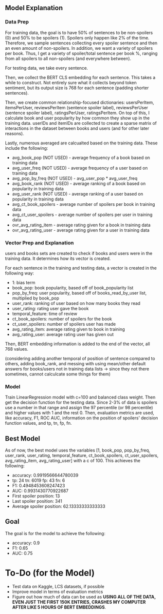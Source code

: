 ## Model Explanation

### Data Prep
For training data, the goal is to have 50% of sentences to be non-spoilers (0) and 50% to be spoilers (1). Spoilers only happen like 2% of the time. Therefore, we sample sentences collecting every spoiler sentence and then an even amount of non-spoilers. In addition, we want a variety of spoilers per book. Thus, I get a variety of spoiler/total sentence per book %, ranging from all spoilers to all non-spoilers (and everywhere between).

For testing data, we take every sentence.

Then, we collect the BERT CLS embedding for each sentence. This takes a while to construct. Not entirely sure what it collects beyond token sentiment, but its output size is 768 for each sentence (padding shorter sentences).

Then, we create common relationship-focused dictionaries: usersPerItem, itemsPerUser, reviewsPerItem (sentence spoiler label), reviewsPerUser (sentence spoiler label), ratingsPerUser, ratingsPerItem. On top of this, I calculate book and user popularity by how common they show up in the training data. userIDs and itemIDs are collected to create a sparse matrix of interactions in the dataset between books and users (and for other later reasons).
                                                                                                                                                                                                                                                                                                                                                                                                                                  
Lastly, numerous averaged are calcualted based on the training data. These include the following:
                                                                                                                                                                                                                                                                                                                                                                                                                                  
- avg_book_pop (NOT USED) - average frequency of a book based on training data
- avg_user_freq (NOT USED) - average frequency of a user based on training data
- avg_pop_by_freq (NOT USED) - avg_user_pop * avg_user_freq
- avg_book_rank (NOT USED) - average ranking of a book based on popularity in training data
- avg_user_rank (NOT USED)  - average ranking of a user based on popularity in training data
- avg_ct_book_spoilers - average number of spoilers per book in training data
- avg_ct_user_spoilers - average number of spoilers per user in training data
- ovr_avg_rating_item - average rating given for a book in training data
- ovr_avg_rating_user - average rating given for a user in training data
                                                                                                                                                                                                                                                                                                                                                                                                                                  
 ### Vector Prep and Explanation   
                                                                                                                                                                                                                                                                                                                                                                                                                                  
users and books sets are created to check if books and users were in the training data. It determines how its vector is created.                                                                                                                                                                                                                                                                                                                                                                                                                                   

For each sentence in the training and testing data, a vector is created in the following way:

- 1: bias term                                                                                                                                                                                                                                                                                                                                                                                                                                 
- book_pop: book popularity, based off of book_popularity list
- pop_by_freq: user popularity, based off of books_read_by_user list, multiplied by book_pop
- user_rank: ranking of user based on how many books they read
- user_rating: rating user gave the book
- temporal_feature: time of review 
- ct_book_spoilers: number of spoilers for the book
- ct_user_spoilers: number of spoilers user has made
- avg_rating_item: average rating given to book in training
- avg_rating_user: average rating user has given out


Then, BERT embedding information is added to the end of the vector, all 768 values.                                                                                                                                                                                                                                                                                    
                                                                                                                                                                                                                                                                                                                                                                                                                                  
(considering adding another temporal of position of sentence compared to others, adding book_rank, and messing with using mean/other default answers for books/users not in training data lists -> since they not there sometimes, cannot calculcate some things for them)


### Model

Train LinearRegression model with c=100 and balanced class weight. Then get the decision function for the testing data. Since 2-3% of data is spoilers use a number in that range and assign the 97 percentile (or 98 percentile) and higher values with 1 and the rest 0. Then, evaluation metrics are used, like accuracy, F1, ROC AUC, information on the position of spoilers' decision function values, and tp, tn, fp, fn.

## Best Model

As of now, the best model uses the variables [1, book_pop, pop_by_freq, user_rank, user_rating, temporal_feature, ct_book_spoilers, ct_user_spoilers, avg_rating_item, avg_rating_user] with a c of 100. This achieves the following:

- accuracy:  0.9919566644780039
- tp:  24 tn:  6019 fp:  43 fn:  6
- F1:  0.4948453608247423
- AUC: 0.9931430770922687
- First spoiler position:  13
- Last spoiler position:  341
- Average spoiler position:  62.13333333333333

## Goal

The goal is for the model to achieve the following:

- accuracy:  0.9
- F1:  0.65
- AUC: 0.75

# To-Do (for the Model)

- Test data on Kaggle, LCS datasets, if possible
- Improve model in terms of evaluation metrics
- Figure out how much of data can be used as **USING ALL OF THE DATA, EVEN JUST THE FIRST 150K ENTRIES, CRASHES MY COMPUTER AFTER LIKE 5 HOURS OF BERT EMBEDDINGS**.

                                                                                                                                                                                                                                                                                                                                                                                                                                  
                                                                                                                                                                                                                                                                                                                                                                                                                                  
